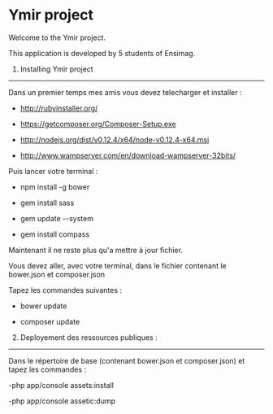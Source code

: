Ymir project
========================

Welcome to the Ymir project.

This application is developed by 5 students of Ensimag.



1) Installing Ymir project
----------------------------------


Dans un premier temps mes amis vous devez telecharger et installer :

- http://rubyinstaller.org/

- https://getcomposer.org/Composer-Setup.exe

- http://nodejs.org/dist/v0.12.4/x64/node-v0.12.4-x64.msi

- http://www.wampserver.com/en/download-wampserver-32bits/


Puis lancer votre terminal : 

- npm install -g bower

- gem install sass

- gem update --system

- gem install compass


Maintenant il ne reste plus qu'a mettre à jour fichier.

Vous devez aller, avec votre terminal, dans le fichier contenant le bower.json et composer.json

Tapez les commandes suivantes :

- bower update

- composer update


2) Deployement des ressources publiques :
----------------------------------

Dans le répertoire de base (contenant bower.json et composer.json) et tapez les commandes : 

-php app/console assets:install

-php app/console assetic:dump